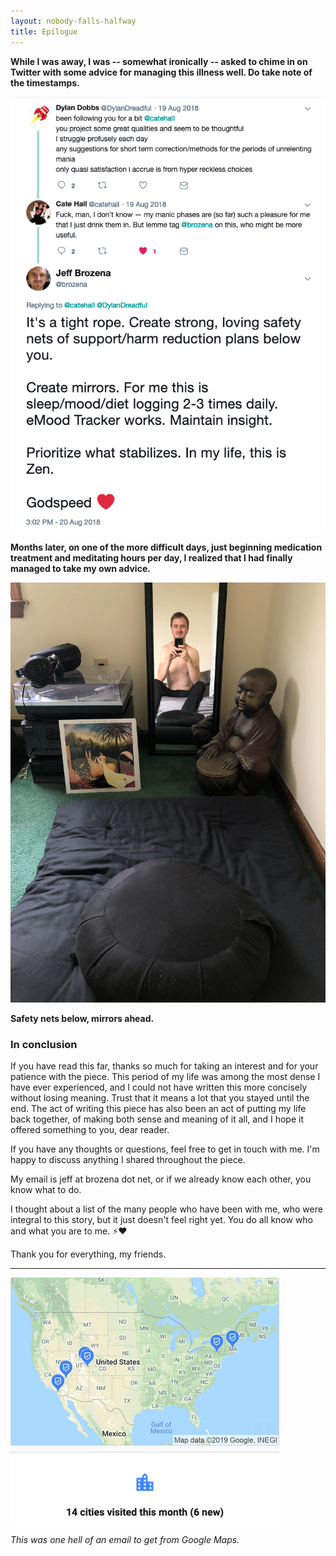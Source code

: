 ```yaml
---
layout: nobody-falls-halfway
title: Epilogue
---
```


**While I was away, I was -- somewhat ironically -- asked to chime in on Twitter with some advice for managing this illness well. Do take note of the timestamps.**

![Cushions and mirrors, pt. 1](/assets/twitter.png)

**Months later, on one of the more difficult days, just beginning medication treatment and meditating hours per day, I realized that I had finally managed to take my own advice.**

![Cushions and mirrors, pt 2](/assets/cushion.png)

**Safety nets below, mirrors ahead.**

### In conclusion

If you have read this far, thanks so much for taking an interest and for your patience with the piece. This period of my life was among the most dense I have ever experienced, and I could not have written this more concisely without losing meaning. Trust that it means a lot that you stayed until the end. The act of writing this piece has also been an act of putting my life back together, of making both sense and meaning of it all, and I hope it offered something to you, dear reader.

If you have any thoughts or questions, feel free to get in touch with me. I'm happy to discuss anything I shared throughout the piece.

My email is jeff at brozena dot net, or if we already know each other, you know what to do.

I thought about a list of the many people who have been with me, who were integral to this story, but it just doesn't feel right yet. You do all know who and what you are to me. ⚡❤️

Thank you for everything, my friends.

---

![Google Maps Timeline](/assets/timeline.png)

_This was one hell of an email to get from Google Maps._